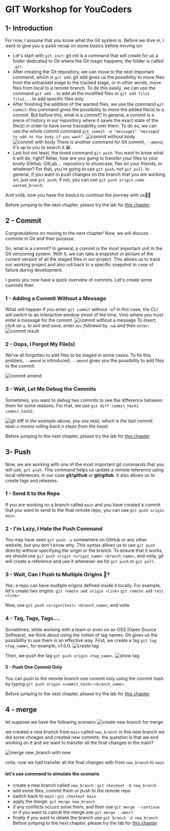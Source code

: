 # GIT Workshop for YouCoders
<!-- commit
push
merge
rebase
reset
PR -->

## 1- Introduction

For now, I assume that you know what the Git system is. Before we dive in, I want to give you a quick recap on some basics before moving on:
- Let's start with ```git init```:
git init is a command that will create for us a folder dedicated to Git where the Git magic happens; the folder is called ```.git```.
- After creating the Git repository, we can move to the next important command, which is ```git add```:
git add gives us the possibility to move files from the untracked stage to the tracked stage, or in other words, move files from local to a remote branch. To do this easily, we can use the command ```git add .``` to add all the modified files or ```git add file1 file2...``` to add specific files only.
- After finishing the addition of the wanted files, we use the command ```git commit```: this command gives the possibility to move the added file(s) to a commit. But before this, what is a commit? In general, a commit is a piece of history in our repository where it saves the exact state of the file(s) in order to have some traceability over them. To do so, we can use the whole commit command ```git commit -m "message1" "message2 to add to the body if you want"```.
![commit without body](./assets/commit_1.png)
![commit with body](./assets/commit_2.png)
There is another command for Git commit, ``--amend``; it's up to you to search it 😁.
- Last but not least, the loved command ```git push```. You want to know what it will do, right? Relax, how are you going to transfer your files to your lovely GitHub, GitLab,... repository to showcase, flex on your friends, or whatever? For that, you're going to use ```git push```, not ```git pull```. In general, if you want to push changes on the branch that you are working on, just use ```git push```; if not, you can use ```git push origin_name wanted_branch```.

And voilà, now you have the basics to continue the journey with us👍🏻

Before jumping to the next chapter, please try the lab for [this chapter](./lab-intro)


## 2 - Commit

Congratulations on moving to the next chapter! Now, we will discuss commits in Git and their purpose.

So, what is a commit? In general, a commit is the most important unit in the Git versioning system. With it, we can take a snapshot or picture of the current version of all the staged files in our project. This allows us to track our working project and also roll back to a specific snapshot in case of failure during development.

I guess you now have a quick overview of commits. Let's create some commits then.

### 1 - Adding a Commit Without a Message

What will happen if you enter `git commit` without `-m`? In this case, the CLI will switch to an interactive window (most of the time, Vim) where you must enter a message for the commit.
![commit without a message](./assets/commit1.png)
*To insert, click on `a`, to exit and save, enter `esc` followed by `:wq` and then `enter`.*
![commit result](./assets/commit2.png)

### 2 - Oops, I Forgot My File(s)

We've all forgotten to add files to be staged in some cases. To fix this problem, `--amend` is introduced. `--amend` gives you the possibility to add files to the commit.

![commit amend](./assets/commit3.png)

### 3 - Wait, Let Me Debug the Commits

Sometimes, you want to debug two commits to see the difference between them for some reasons. For that, we use `git diff commit_hash1 commit_hash2`.

![git diff](./assets/commit4.png)
*In the example above, you see `HEAD`, which is the last commit. `HEAD~n` means rolling back n steps from the head.*

Before jumping to the next chapter, please try the lab for [this chapter](./lab-commit)


## 3- Push
Now, we are working with one of the most important git commands that you will use, `git push`. This command helps us update a remote reference using local references, in our case **git/github** or **git/gitlab**. It also allows us to create tags and releases.

### 1 - Send it to the Repo

If you are working on a branch called `main` and you have created a commit that you want to send to the final remote repo, you can use `git push origin main`.

### 2 - I'm Lazy, I Hate the Push Command

You may have seen `git push -u` somewhere on GitHub or any other website, but you don't know why. This syntax allows us to use `git push` directly without specifying the origin or the branch. To ensure that it works, we should use `git push origin <origin_name> <branch_name>`, and voila, git will create a reference and use it whenever we hit `git push` or `git pull`.

### 3 - Wait, Can I Push to Multiple Origins 🧐?

Yes, a repo can have multiple origins defined inside it locally. For example, let's create two origins:
`git remote add origin <link>`
`git remote add test <link>`

Now, use `git push <origin|test> <branch_name>`, and voila.

### 4 - Tag, Tags, Tags....

Sometimes, while working with a team or even on an OSS (Open Source Software), we think about using the notion of tag names. Git gives us the possibility to use them in an effective way. First, we create a tag `git tag <tag_name>`, for example, v1.0.0.
![create tag](./assets/psuh2.png)

Then, we push the tag `git push origin <tag_name>`.
![show tag](./assets/push1.png)

#### 5 - Push One Commit Only

You can push to the remote branch one commit only using the commit hash by typing `git push origin <commit_hash>:<branch_name>`.

Before jumping to the next chapter, please try the lab for [this chapter](./lab-push)


## 4 - merge

let suppose we have the following scenario
![create new branch for merge](./assets/merge1.png)

we created a new branch from `main` called `new_branch` in this new branch we did some chnages and created new commits. the question is that we end working on it and we want to transfer all the final changes to the main?

![merge new_branch with new](./assets/merge2.png)

voila, now we had transfer all the final changes with from `new_branch` to `main`

#### let's use command to simulate the scenario

 - create a new branch called `new_branch` : `git checkout -b new_branch`
 - add some files, commit them or push to the remote repo
 - switch back to `main` : `git checkout main`
 - apply the merge: `git merge new_branch`
 - if any conflicts occurs solve them, and then use `git merge --continue` or if you want to cancel the merge use `git merge --abort`
 - finally if you want to delete the branch use `git branch -d new_branch`
Before jumping to the next chapter, please try the lab for [this chapter](./lab-merge)
